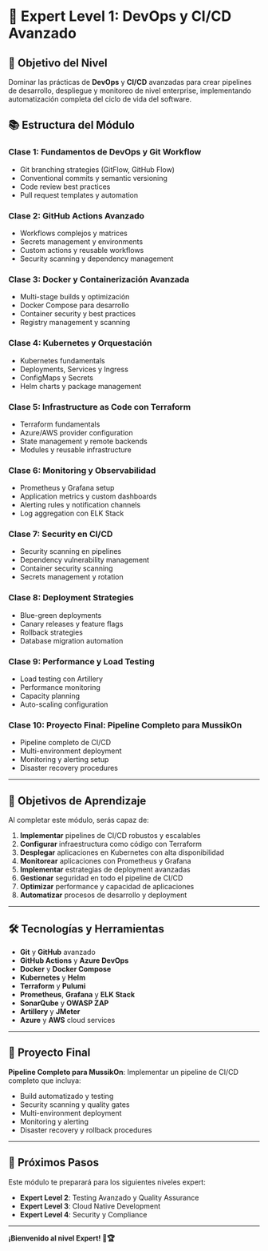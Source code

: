 # 🚀 **Expert Level 1: DevOps y CI/CD Avanzado**

## 🎯 **Objetivo del Nivel**
Dominar las prácticas de **DevOps** y **CI/CD** avanzadas para crear pipelines de desarrollo, despliegue y monitoreo de nivel enterprise, implementando automatización completa del ciclo de vida del software.

## 📚 **Estructura del Módulo**

### **Clase 1: Fundamentos de DevOps y Git Workflow**
- Git branching strategies (GitFlow, GitHub Flow)
- Conventional commits y semantic versioning
- Code review best practices
- Pull request templates y automation

### **Clase 2: GitHub Actions Avanzado**
- Workflows complejos y matrices
- Secrets management y environments
- Custom actions y reusable workflows
- Security scanning y dependency management

### **Clase 3: Docker y Containerización Avanzada**
- Multi-stage builds y optimización
- Docker Compose para desarrollo
- Container security y best practices
- Registry management y scanning

### **Clase 4: Kubernetes y Orquestación**
- Kubernetes fundamentals
- Deployments, Services y Ingress
- ConfigMaps y Secrets
- Helm charts y package management

### **Clase 5: Infrastructure as Code con Terraform**
- Terraform fundamentals
- Azure/AWS provider configuration
- State management y remote backends
- Modules y reusable infrastructure

### **Clase 6: Monitoring y Observabilidad**
- Prometheus y Grafana setup
- Application metrics y custom dashboards
- Alerting rules y notification channels
- Log aggregation con ELK Stack

### **Clase 7: Security en CI/CD**
- Security scanning en pipelines
- Dependency vulnerability management
- Container security scanning
- Secrets management y rotation

### **Clase 8: Deployment Strategies**
- Blue-green deployments
- Canary releases y feature flags
- Rollback strategies
- Database migration automation

### **Clase 9: Performance y Load Testing**
- Load testing con Artillery
- Performance monitoring
- Capacity planning
- Auto-scaling configuration

### **Clase 10: Proyecto Final: Pipeline Completo para MussikOn**
- Pipeline completo de CI/CD
- Multi-environment deployment
- Monitoring y alerting setup
- Disaster recovery procedures

---

## 🎯 **Objetivos de Aprendizaje**

Al completar este módulo, serás capaz de:

1. **Implementar** pipelines de CI/CD robustos y escalables
2. **Configurar** infraestructura como código con Terraform
3. **Desplegar** aplicaciones en Kubernetes con alta disponibilidad
4. **Monitorear** aplicaciones con Prometheus y Grafana
5. **Implementar** estrategias de deployment avanzadas
6. **Gestionar** seguridad en todo el pipeline de CI/CD
7. **Optimizar** performance y capacidad de aplicaciones
8. **Automatizar** procesos de desarrollo y deployment

---

## 🛠️ **Tecnologías y Herramientas**

- **Git** y **GitHub** avanzado
- **GitHub Actions** y **Azure DevOps**
- **Docker** y **Docker Compose**
- **Kubernetes** y **Helm**
- **Terraform** y **Pulumi**
- **Prometheus**, **Grafana** y **ELK Stack**
- **SonarQube** y **OWASP ZAP**
- **Artillery** y **JMeter**
- **Azure** y **AWS** cloud services

---

## 🎯 **Proyecto Final**

**Pipeline Completo para MussikOn**: Implementar un pipeline de CI/CD completo que incluya:
- Build automatizado y testing
- Security scanning y quality gates
- Multi-environment deployment
- Monitoring y alerting
- Disaster recovery y rollback procedures

---

## 🚀 **Próximos Pasos**

Este módulo te preparará para los siguientes niveles expert:
- **Expert Level 2**: Testing Avanzado y Quality Assurance
- **Expert Level 3**: Cloud Native Development
- **Expert Level 4**: Security y Compliance

---

**¡Bienvenido al nivel Expert! 🚀🏆**
